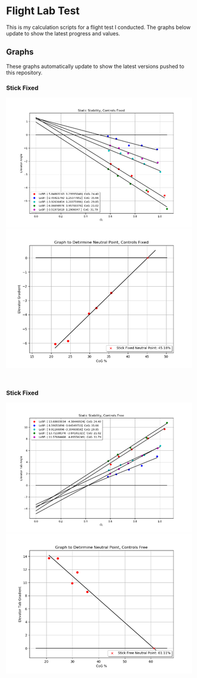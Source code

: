 # Flight Lab Test
This is my calculation scripts for a flight test I conducted. The graphs below update to show the latest progress and values.

## Graphs
These graphs automatically update to show the latest versions pushed to this repository.

<h3>Stick Fixed</h3>
<p align="center">
<img src="graphs/staticstabilityFixed.png?raw=true" /><br />
<img src="graphs/neutralpointStaticFixed.png?raw=true" />
</p>
<br />
<h3>Stick Fixed</h3>
<p align="center">
<img src="graphs/staticstabilityFree.png?raw=true" />
<img src="graphs/neutralpointStaticFree.png?raw=true" />
</p>
